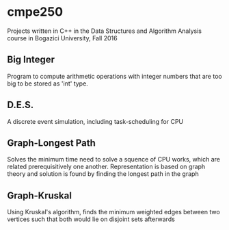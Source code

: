 # cmpe250
Projects written in C++ in the Data Structures and Algorithm Analysis course in Bogazici University, Fall 2016

## Big Integer
Program to compute arithmetic operations with integer numbers that are too big to be stored as 'int' type.

## D.E.S.
A discrete event simulation, including task-scheduling for CPU

## Graph-Longest Path
Solves the minimum time need to solve a squence of CPU works, which are related prerequisitively one another. Representation is based on graph theory and solution is found by finding the longest path in the graph

## Graph-Kruskal
Using Kruskal's algorithm, finds the minimum weighted edges between two vertices such that both would lie on disjoint sets afterwards
